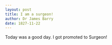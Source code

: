```yaml
---
layout: post
title: I am a surgeon!
author: Dr James Barry
date: 1827-11-22
---
```


Today was a good day. I got promoted to Surgeon!
